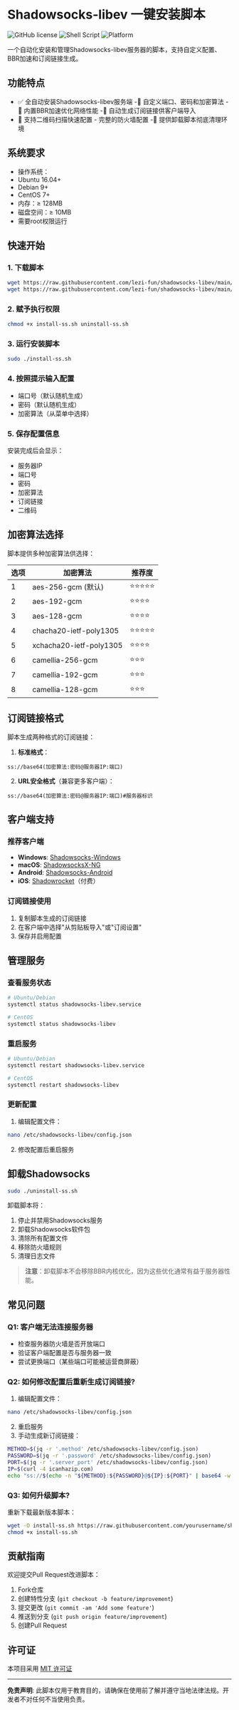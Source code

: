 # Shadowsocks-libev 一键安装脚本

![GitHub license](https://img.shields.io/badge/license-MIT-blue.svg)
![Shell Script](https://img.shields.io/badge/Shell_Script-100%25-brightgreen)
![Platform](https://img.shields.io/badge/Platform-Ubuntu%20%7C%20Debian%20%7C%20CentOS-lightgrey)

一个自动化安装和管理Shadowsocks-libev服务器的脚本，支持自定义配置、BBR加速和订阅链接生成。

## 功能特点

- ✅ 全自动安装Shadowsocks-libev服务端
-🔧 自定义端口、密码和加密算法
-🚀 内置BBR加速优化网络性能
-🔗 自动生成订阅链接供客户端导入
- 📱 支持二维码扫描快速配置
-️ 完整的防火墙配置
-🧹 提供卸载脚本彻底清理环境

## 系统要求

- 操作系统：
- Ubuntu 16.04+
- Debian 9+
- CentOS 7+
- 内存：≥ 128MB
- 磁盘空间：≥ 10MB
- 需要root权限运行

## 快速开始

### 1. 下载脚本

```bash
wget https://raw.githubusercontent.com/lezi-fun/shadowsocks-libev/main/install-ss.sh
wget https://raw.githubusercontent.com/lezi-fun/shadowsocks-libev/main/uninstall-ss.sh
```

### 2. 赋予执行权限

```bash
chmod +x install-ss.sh uninstall-ss.sh
```

### 3. 运行安装脚本

```bash
sudo ./install-ss.sh
```

### 4. 按照提示输入配置
- 端口号（默认随机生成）
- 密码（默认随机生成）
- 加密算法（从菜单中选择）

### 5. 保存配置信息
安装完成后会显示：
- 服务器IP
- 端口号
- 密码
- 加密算法
- 订阅链接
- 二维码

## 加密算法选择

脚本提供多种加密算法供选择：

| 选项 | 加密算法| 推荐度 |
|------|-----------------------|--------|
| 1| aes-256-gcm (默认)| ⭐⭐⭐⭐⭐ |
| 2| aes-192-gcm|⭐⭐⭐⭐|
| 3| aes-128-gcm|⭐⭐⭐⭐|
| 4| chacha20-ietf-poly1305|⭐⭐⭐⭐⭐ |
| 5| xchacha20-ietf-poly1305|⭐⭐⭐⭐ |
| 6| camellia-256-gcm| ⭐⭐⭐|
| 7| camellia-192-gcm|⭐⭐⭐|
| 8| camellia-128-gcm| ⭐⭐⭐|

## 订阅链接格式

脚本生成两种格式的订阅链接：

1. **标准格式**：
```
ss://base64(加密算法:密码@服务器IP:端口)
```

2. **URL安全格式**（兼容更多客户端）：
```
ss://base64(加密算法:密码@服务器IP:端口)#服务器标识
```

## 客户端支持

### 推荐客户端
- **Windows**: [Shadowsocks-Windows](https://github.com/shadowsocks/shadowsocks-windows)
- **macOS**: [ShadowsocksX-NG](https://github.com/shadowsocks/ShadowsocksX-NG)
- **Android**: [Shadowsocks-Android](https://github.com/shadowsocks/shadowsocks-android)
- **iOS**: [Shadowrocket](https://apps.apple.com/us/app/shadowrocket/id932747118)（付费）

### 订阅链接使用
1. 复制脚本生成的订阅链接
2. 在客户端中选择"从剪贴板导入"或"订阅设置"
3. 保存并启用配置

## 管理服务

### 查看服务状态
```bash
# Ubuntu/Debian
systemctl status shadowsocks-libev.service

# CentOS
systemctl status shadowsocks-libev
```

### 重启服务
```bash
# Ubuntu/Debian
systemctl restart shadowsocks-libev.service

# CentOS
systemctl restart shadowsocks-libev
```

### 更新配置
1. 编辑配置文件：
```bash
nano /etc/shadowsocks-libev/config.json
```
2. 修改配置后重启服务

## 卸载Shadowsocks

```bash
sudo ./uninstall-ss.sh
```

卸载脚本将：
1. 停止并禁用Shadowsocks服务
2. 卸载Shadowsocks软件包
3. 清除所有配置文件
4. 移除防火墙规则
5. 清理日志文件

> **注意**：卸载脚本不会移除BBR内核优化，因为这些优化通常有益于服务器性能。

## 常见问题

### Q1: 客户端无法连接服务器
- 检查服务器防火墙是否开放端口
- 验证客户端配置是否与服务器一致
- 尝试更换端口（某些端口可能被运营商屏蔽）

### Q2: 如何修改配置后重新生成订阅链接?
1. 编辑配置文件：
```bash
nano /etc/shadowsocks-libev/config.json
```
2. 重启服务
3. 手动生成新订阅链接：
```bash
METHOD=$(jq -r '.method' /etc/shadowsocks-libev/config.json)
PASSWORD=$(jq -r '.password' /etc/shadowsocks-libev/config.json)
PORT=$(jq -r '.server_port' /etc/shadowsocks-libev/config.json)
IP=$(curl -4 icanhazip.com)
echo "ss://$(echo -n "${METHOD}:${PASSWORD}@${IP}:${PORT}" | base64 -w 0)"
```

### Q3: 如何升级脚本?
重新下载最新版本脚本：
```bash
wget -O install-ss.sh https://raw.githubusercontent.com/yourusername/shadowsocks-installer/main/install-ss.sh
chmod +x install-ss.sh
```

## 贡献指南

欢迎提交Pull Request改进脚本：
1. Fork仓库
2. 创建特性分支 (`git checkout -b feature/improvement`)
3. 提交更改 (`git commit -am 'Add some feature'`)
4. 推送到分支 (`git push origin feature/improvement`)
5. 创建Pull Request

## 许可证

本项目采用 [MIT 许可证](LICENSE)

---

**免责声明**: 此脚本仅用于教育目的，请确保在使用前了解并遵守当地法律法规。开发者不对任何不当使用负责。
